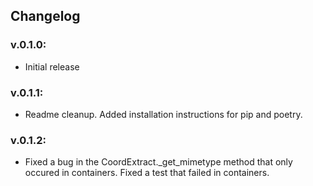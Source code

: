 ## Changelog

### v.0.1.0: 

- Initial release

### v.0.1.1:

- Readme cleanup. Added installation instructions for pip and poetry.

### v.0.1.2:

- Fixed a bug in the CoordExtract._get_mimetype method that 
  only occured in containers. Fixed a test that failed in containers.
